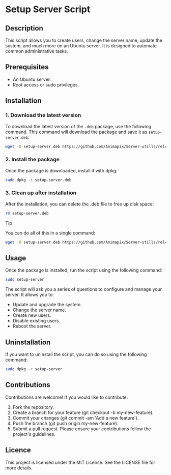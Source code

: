 # Setup Server Script

## Description
This script allows you to create users, change the server name, update the system, and much more on an Ubuntu server. It is designed to automate common administrative tasks.

## Prerequisites
- An Ubuntu server.
- Root access or sudo privileges.

## Installation

### 1. Download the latest version
To download the latest version of the `.deb` package, use the following command. This command will download the package and save it as `setup-server.deb`:
```bash
wget -O setup-server.deb https://github.com/Animapix/Server-utills/releases/download/v1.1.1/setup-server.deb
```


### 2. Install the package
Once the package is downloaded, install it with dpkg:
```bash
sudo dpkg -i setup-server.deb
```

### 3. Clean up after installation
After the installation, you can delete the .deb file to free up disk space:
```bash
rm setup-server.deb
```
> [!TIP]
> You can do all of this in a single command:
> ```bash
> wget -O setup-server.deb https://github.com/Animapix/Server-utills/releases/download/v1.1.1/setup-server.deb && sudo dpkg -i setup-server.deb && rm setup-server.deb
> ```

## Usage
Once the package is installed, run the script using the following command:
```bash
sudo setup-server
```
The script will ask you a series of questions to configure and manage your server. It allows you to:
- Update and upgrade the system.
- Change the server name.
- Create new users.
- Disable existing users.
- Reboot the server.

## Uninstallation
If you want to uninstall the script, you can do so using the following command:
```bash
sudo dpkg -r setup-server
```

## Contributions
Contributions are welcome! If you would like to contribute:
1. Fork the repository.
2. Create a branch for your feature (git checkout -b my-new-feature).
3. Commit your changes (git commit -am 'Add a new feature').
4. Push the branch (git push origin my-new-feature).
5. Submit a pull request.
Please ensure your contributions follow the project's guidelines.

## Licence
This project is licensed under the MIT License. See the LICENSE file for more details.
